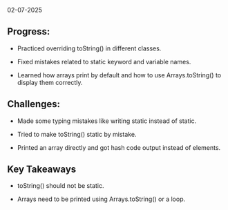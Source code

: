 02-07-2025

## Progress:
* Practiced overriding toString() in different classes.

* Fixed mistakes related to static keyword and variable names.

* Learned how arrays print by default and how to use Arrays.toString() to display them correctly.

## Challenges:
* Made some typing mistakes like writing static instead of static.

* Tried to make toString() static by mistake.

* Printed an array directly and got hash code output instead of elements.

## Key Takeaways
* toString() should not be static.

* Arrays need to be printed using Arrays.toString() or a loop.